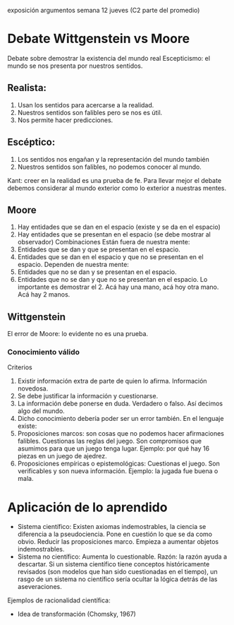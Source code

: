 exposición argumentos semana 12 jueves (C2 parte del promedio)

# Debate Wittgenstein vs Moore
Debate sobre demostrar la existencia del mundo real
Escepticismo: el mundo se nos presenta por nuestros sentidos.
## Realista:
1. Usan los sentidos para acercarse a la realidad.
2. Nuestros sentidos son falibles pero se nos es útil.
3. Nos permite hacer predicciones.
## Escéptico:
1. Los sentidos nos engañan y la representación del mundo también
2. Nuestros sentidos son falibles, no podemos conocer al mundo.

Kant: creer en la realidad es una prueba de fe.
Para llevar mejor el debate debemos considerar al mundo exterior como lo exterior a nuestras mentes.
## Moore
1. Hay entidades que se dan en el espacio (existe y se da en el espacio)
2. Hay entidades que se presentan en el espacio (se debe mostrar al observador)
Combinaciones
Están fuera de nuestra mente:
1. Entidades que se dan y que se presentan en el espacio.
2. Entidades que se dan en el espacio y que no se presentan en el espacio.
Dependen de nuestra mente:
4. Entidades que no se dan y se presentan en el espacio.
5. Entidades que no se dan y que no se presentan en el espacio.
Lo importante es demostrar el 2. Acá hay una mano, acá hoy otra mano. Acá hay 2 manos.
## Wittgenstein
El error de Moore: lo evidente no es una prueba.
### Conocimiento válido
Criterios
1. Existir información extra de parte de quien lo afirma. Información novedosa.
2. Se debe justificar la información y cuestionarse.
3. La información debe ponerse en duda. Verdadero o falso. Así decimos algo del mundo.
4. Dicho conocimiento debería poder ser un error también.
En el lenguaje existe:
1. Proposiciones marcos: son cosas que no podemos hacer afirmaciones falibles. Cuestionas las reglas del juego. Son compromisos que asumimos para que un juego tenga lugar. Ejemplo: por qué hay 16 piezas en un juego de ajedrez.
2. Proposiciones empíricas o epistemológicas: Cuestionas el juego. Son verificables y son nueva información. Ejemplo: la jugada fue buena o mala.

# Aplicación de lo aprendido
- Sistema científico: Existen axiomas indemostrables, la ciencia se diferencia a la pseudociencia. Pone en cuestión lo que se da como obvio. Reducir las proposiciones marco. Empieza a aumentar objetos indemostrables.
- Sistema no científico: Aumenta lo cuestionable.
Razón: la razón ayuda a descartar.
Si un sistema científico tiene conceptos históricamente revisados (son modelos que han sido cuestionadas en el tiempo), un rasgo de un sistema no científico sería ocultar la lógica detrás de las aseveraciones.

Ejemplos de racionalidad científica:
- Idea de transformación (Chomsky, 1967)